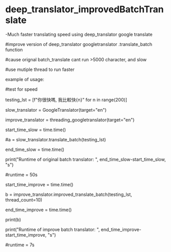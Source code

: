 # deep_translator_improvedBatchTranslate
-Much faster translating speed using deep_translator google translate

#improve version of deep_translator googletranslator .translate_batch function

#cause orignal batch_translate cant run >5000 character, and slow

#use mutiple thread to run faster

example of usage:

#test for speed

testing_lst = [f"你很快嗎, 我比較快{n}" for n in range(200)]

slow_translator = GoogleTranslator(target="en")

improve_translator = threading_googletranslator(target="en")

start_time_slow = time.time()

#a = slow_translator.translate_batch(testing_lst)

end_time_slow = time.time()

print("Runtime of original batch translator: ", end_time_slow-start_time_slow, "s")

#runtime = 50s

start_time_improve = time.time()

b = improve_translator.improved_translate_batch(testing_lst, thread_count=10)

end_time_improve = time.time()

print(b)

print("Runtime of improve batch translator: ", end_time_improve-start_time_improve, "s")

#runtime = 7s
